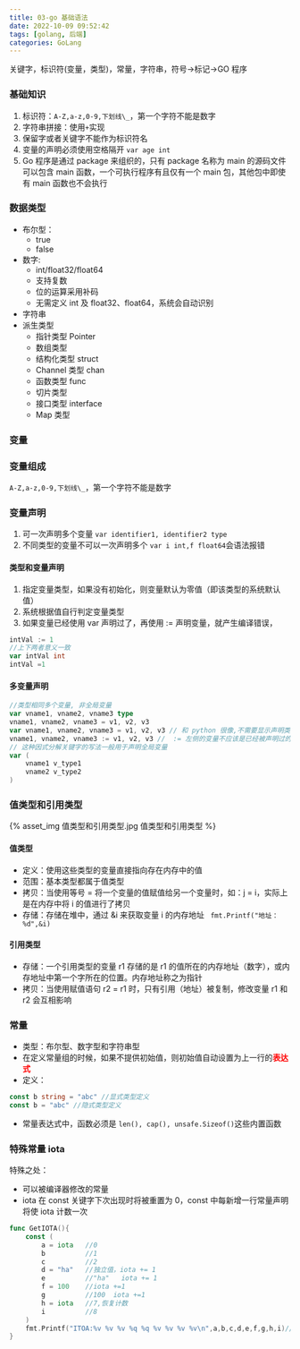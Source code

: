 ```yaml
---
title: 03-go 基础语法
date: 2022-10-09 09:52:42
tags: [golang, 后端]
categories: GoLang
---
```


关键字，标识符(变量，类型)，常量，字符串，符号->标记->GO 程序

### 基础知识

1. 标识符：`A-Z,a-z,0-9,下划线\_`，第一个字符不能是数字
2. 字符串拼接：使用`+`实现
3. 保留字或者关键字不能作为标识符名
4. 变量的声明必须使用空格隔开 `var age int`
5. Go 程序是通过 package 来组织的，只有 package 名称为 main 的源码文件可以包含 main 函数，一个可执行程序有且仅有一个 main 包，其他包中即使有 main 函数也不会执行

### 数据类型

- 布尔型：
  - true
  - false
- 数字:
  - int/float32/float64
  - 支持复数
  - 位的运算采用补码
  - 无需定义 int 及 float32、float64，系统会自动识别
- 字符串
- 派生类型
  - 指针类型 Pointer
  - 数组类型
  - 结构化类型 struct
  - Channel 类型 chan
  - 函数类型 func
  - 切片类型
  - 接口类型 interface
  - Map 类型

### 变量

### 变量组成

`A-Z,a-z,0-9,下划线\_`，第一个字符不能是数字

### 变量声明

1. 可一次声明多个变量 `var identifier1, identifier2 type`
2. 不同类型的变量不可以一次声明多个 `var i int,f float64`会语法报错

#### 类型和变量声明

1. 指定变量类型，如果没有初始化，则变量默认为零值（即该类型的系统默认值）
2. 系统根据值自行判定变量类型
3. 如果变量已经使用 var 声明过了，再使用 := 声明变量，就产生编译错误，

```go
intVal := 1
//上下两者意义一致
var intVal int
intVal =1
```

#### 多变量声明

```go
//类型相同多个变量, 非全局变量
var vname1, vname2, vname3 type
vname1, vname2, vname3 = v1, v2, v3
var vname1, vname2, vname3 = v1, v2, v3 // 和 python 很像,不需要显示声明类型，自动推断
vname1, vname2, vname3 := v1, v2, v3 //  := 左侧的变量不应该是已经被声明过的，否则会导致编译错误
// 这种因式分解关键字的写法一般用于声明全局变量
var (
    vname1 v_type1
    vname2 v_type2
)
```

### 值类型和引用类型

{% asset_img 值类型和引用类型.jpg 值类型和引用类型 %}

#### 值类型

- 定义：使用这些类型的变量直接指向存在内存中的值
- 范围：基本类型都属于值类型
- 拷贝：当使用等号 = 将一个变量的值赋值给另一个变量时，如：j = i，实际上是在内存中将 i 的值进行了拷贝
- 存储：存储在堆中，通过 &i 来获取变量 i 的内存地址 ` fmt.Printf("地址：%d",&i)`

#### 引用类型

- 存储：一个引用类型的变量 r1 存储的是 r1 的值所在的内存地址（数字），或内存地址中第一个字所在的位置。内存地址称之为指针
- 拷贝：当使用赋值语句 r2 = r1 时，只有引用（地址）被复制，修改变量 r1 和 r2 会互相影响

### 常量

- 类型：布尔型、数字型和字符串型
- 在定义常量组的时候，如果不提供初始值，则初始值自动设置为上一行的<font color=red>**表达式**</font>
- 定义：

```go
const b string = "abc" //显式类型定义
const b = "abc" //隐式类型定义
```

- 常量表达式中，函数必须是 `len(), cap(), unsafe.Sizeof()`这些内置函数

### 特殊常量 iota

特殊之处：

- 可以被编译器修改的常量
- iota 在 const 关键字下次出现时将被重置为 0，const 中每新增一行常量声明将使 iota 计数一次

```go
func GetIOTA(){
	const (
		a = iota   //0
		b          //1
		c          //2
		d = "ha"   //独立值，iota += 1
		e          //"ha"   iota += 1
		f = 100    //iota +=1
		g          //100  iota +=1
		h = iota   //7,恢复计数
		i          //8
	)
	fmt.Printf("ITOA:%v %v %v %q %q %v %v %v %v\n",a,b,c,d,e,f,g,h,i)//0 1 2 ha ha 100 100 7 8
}

```
